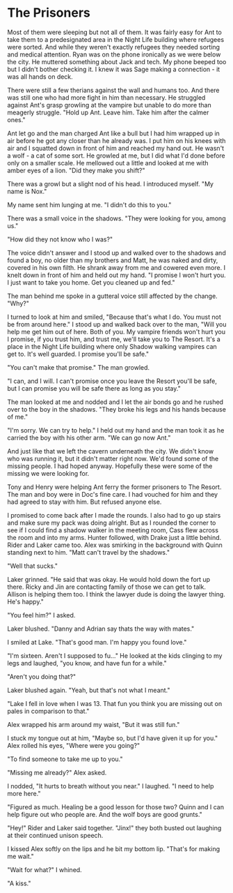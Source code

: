 # The Prisoners

Most of them were sleeping but not all of them.  It was fairly easy for Ant to take them to a predesignated area in the Night Life building where refugees were sorted.  And while they weren't exactly refugees they needed sorting and medical attention.  Ryan was on the phone ironically as we were below the city.  He muttered something about Jack and tech.  My phone beeped too but I didn't bother checking it.  I knew it was Sage making a connection - it was all hands on deck. 

There were still a few therians against the wall and humans too.  And there was still one who had more fight in him than necessary.  He struggled against Ant's grasp growling at the vampire but unable to do more than meagerly struggle.  "Hold up Ant.  Leave him.  Take him after the calmer ones."

Ant let go and the man charged Ant like a bull but I had him wrapped up in air before he got any closer than he already was.  I put him on his knees with air and I squatted down in front of him and reached my hand out.  He wasn't a wolf - a cat of some sort.  He growled at me, but I did what I'd done before only on a smaller scale.  He mellowed out a little and looked at me with amber eyes of a lion.  "Did they make you shift?"

There was a growl but a slight nod of his head.  I introduced myself.  "My name is Nox."

My name sent him lunging at me.  "I didn't do this to you."

There was a small voice in the shadows.  "They were looking for you, among us."

"How did they not know who I was?"

The voice didn't answer and I stood up and walked over to the shadows and found a boy, no older than my brothers and Matt, he was naked and dirty, covered in his own filth.  He shrank away from me and cowered even more.  I knelt down in front of him and held out my hand.  "I promise I won't hurt you.  I just want to take you home. Get you cleaned up and fed."

The man behind me spoke in a gutteral voice still affected by the change.  "Why?"

I turned to look at him and smiled, "Because that's what I do.  You must not be from around here."  I stood up and walked back over to the man, "Will you help me get him out of here.  Both of you.  My vampire friends won't hurt you I promise, if you trust him, and trust me, we'll take you to The Resort.  It's a place in the Night Life building where only Shadow walking vampires can get to.  It's well guarded.  I promise you'll be safe."

"You can't make that promise."  The man growled.

"I can, and I will. I can't promise once you leave the Resort you'll be safe, but I can promise you will be safe there as long as you stay."

The man looked at me and nodded and I let the air bonds go and he rushed over to the boy in the shadows.  "They broke his legs and his hands because of me."

"I'm sorry.  We can try to help."  I held out my hand and the man took it as he carried the boy with his other arm.   "We can go now Ant."

And just like that we left the cavern underneath the city.  We didn't know who was running it, but it didn't matter right now.  We'd found some of the missing people.  I had hoped anyway.  Hopefully these were some of the missing we were looking for.  

Tony and Henry were helping Ant ferry the former prisoners to The Resort.  The man and boy were in Doc's fine care.  I had vouched for him and they had agreed to stay with him.  But refused anyone else.

I promised to come back after I made the rounds.  I also had to go up stairs and make sure my pack was doing alright.  But as I rounded the corner to see if I could find a shadow walker in the meeting room, Cass flew across the room and into my arms.  Hunter followed, with Drake just a little behind.  Rider and Laker came too.  Alex was smirking in the background with Quinn standing next to him.  "Matt can't travel by the shadows."

"Well that sucks."  

Laker grinned.  "He said that was okay.  He would hold down the fort up there.  Ricky and Jin are contacting family of those we can get to talk.  Allison is helping them too.  I think the lawyer dude is doing the lawyer thing. He's happy."

"You feel him?"  I asked.

Laker blushed.  "Danny and Adrian say thats the way with mates."

I smiled at Lake.  "That's good man.  I'm happy you found love."

"I'm sixteen.  Aren't I supposed to fu..."  He looked at the kids clinging to my legs and laughed, "you know, and have fun for a while."

"Aren't you doing that?"

Laker blushed again.  "Yeah, but that's not what I meant."

"Lake I fell in love when I was 13.  That fun  you think you are missing out on pales in comparison to that."

Alex wrapped his arm around my waist, "But it was still fun."

I stuck my tongue out at him, "Maybe so, but I'd have given it up for you."  Alex rolled his eyes, "Where were you going?"

"To find someone to take me up to you."

"Missing me already?"  Alex asked.

I nodded, "It hurts to breath without you near."  I laughed.  "I need to help more here."

"Figured as much.  Healing be a good lesson for those two?  Quinn and I can help figure out who people are.  And the wolf boys are good grunts."

"Hey!" Rider and Laker said together.  "Jinx!" they both busted out laughing at their continued unison speech.

I kissed Alex softly on the lips and he bit my bottom lip.  "That's for making me wait."

"Wait for what?"  I whined.

"A kiss."